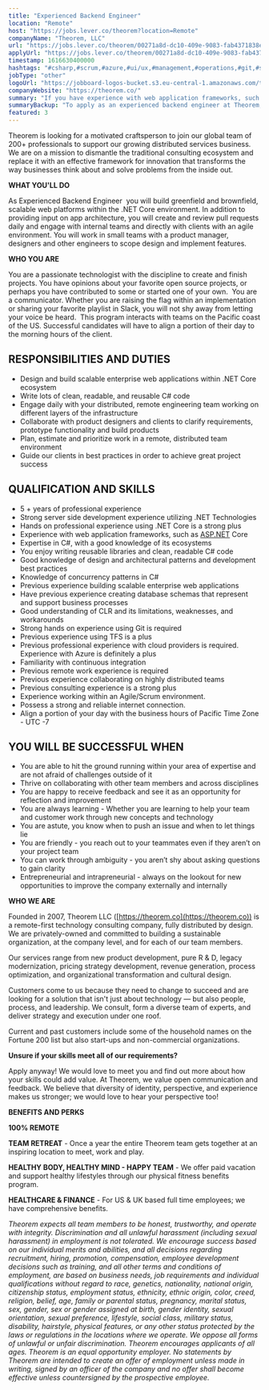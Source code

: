 ```yaml
---
title: "Experienced Backend Engineer"
location: "Remote"
host: "https://jobs.lever.co/theorem?location=Remote"
companyName: "Theorem, LLC"
url: "https://jobs.lever.co/theorem/00271a8d-dc10-409e-9083-fab4371838e8"
applyUrl: "https://jobs.lever.co/theorem/00271a8d-dc10-409e-9083-fab4371838e8/apply"
timestamp: 1616630400000
hashtags: "#csharp,#scrum,#azure,#ui/ux,#management,#operations,#git,#socialmedia,#finance,#optimization"
jobType: "other"
logoUrl: "https://jobboard-logos-bucket.s3.eu-central-1.amazonaws.com/theorem-llc"
companyWebsite: "https://theorem.co/"
summary: "If you have experience with web application frameworks, such as, Theorem, LLC has a job opening for an experienced backend engineer"
summaryBackup: "To apply as an experienced backend engineer at Theorem, LLC, you preferably need to have some knowledge of: #ui/ux, #management, #operations."
featured: 3
---
```


Theorem is looking for a motivated craftsperson to join our global team of 200+ professionals to support our growing distributed services business. We are on a mission to dismantle the traditional consulting ecosystem and replace it with an effective framework for innovation that transforms the way businesses think about and solve problems from the inside out.

**WHAT YOU'LL DO**

As Experienced Backend Engineer  you will build greenfield and brownfield, scalable web platforms within the .NET Core environment. In addition to providing input on app architecture, you will create and review pull requests daily and engage with internal teams and directly with clients with an agile environment. You will work in small teams with a product manager, designers and other engineers to scope design and implement features. 

**WHO YOU ARE**

You are a passionate technologist with the discipline to create and finish projects. You have opinions about your favorite open source projects, or perhaps you have contributed to some or started one of your own.  You are a communicator. Whether you are raising the flag within an implementation or sharing your favorite playlist in Slack, you will not shy away from letting your voice be heard.  This program interacts with teams on the Pacific coast of the US. Successful candidates will have to align a portion of their day to the morning hours of the client.

## RESPONSIBILITIES AND DUTIES

*   Design and build scalable enterprise web applications within .NET Core ecosystem
*   Write lots of clean, readable, and reusable C# code 
*   Engage daily with your distributed, remote engineering team working on different layers of the infrastructure
*   Collaborate with product designers and clients to clarify requirements, prototype functionality and build products
*   Plan, estimate and prioritize work in a remote, distributed team environment
*   Guide our clients in best practices in order to achieve great project success

## QUALIFICATION AND SKILLS

*   5 + years of professional experience
*   Strong server side development experience utilizing .NET Technologies
*   Hands on professional experience using .NET Core is a strong plus 
*   Experience with web application frameworks, such as [ASP.NET](http://ASP.NET) Core 
*   Expertise in C#, with a good knowledge of its ecosystems
*   You enjoy writing reusable libraries and clean, readable C# code
*   Good knowledge of design and architectural patterns and development best practices
*   Knowledge of concurrency patterns in C#
*   Previous experience building scalable enterprise web applications
*   Have previous experience creating database schemas that represent and support business processes
*   Good understanding of CLR and its limitations, weaknesses, and workarounds
*   Strong hands on experience using Git is required
*   Previous experience using TFS is a plus
*   Previous professional experience with cloud providers is required. Experience with Azure is definitely a plus
*   Familiarity with continuous integration
*   Previous remote work experience is required
*   Previous experience collaborating on highly distributed teams
*   Previous consulting experience is a strong plus
*   Experience working within an Agile/Scrum environment.
*   Possess a strong and reliable internet connection.
*   Align a portion of your day with the business hours of Pacific Time Zone - UTC -7

## YOU WILL BE SUCCESSFUL WHEN

*   You are able to hit the ground running within your area of expertise and are not afraid of challenges outside of it
*   Thrive on collaborating with other team members and across disciplines
*   You are happy to receive feedback and see it as an opportunity for reflection and improvement
*   You are always learning - Whether you are learning to help your team and customer work through new concepts and technology 
*   You are astute, you know when to push an issue and when to let things lie
*   You are friendly - you reach out to your teammates even if they aren’t on your project team
*   You can work through ambiguity - you aren’t shy about asking questions to gain clarity
*   Entrepreneurial and intrapreneurial - always on the lookout for new opportunities to improve the company externally and internally

**WHO WE ARE**

Founded in 2007, Theorem LLC ([https://theorem.co](https://theorem.co)) is a remote-first technology consulting company, fully distributed by design. We are privately-owned and committed to building a sustainable organization, at the company level, and for each of our team members.

Our services range from new product development, pure R & D, legacy modernization, pricing strategy development, revenue generation, process optimization, and organizational transformation and cultural design.

Customers come to us because they need to change to succeed and are looking for a solution that isn't just about technology — but also people, process, and leadership. We consult, form a diverse team of experts, and deliver strategy and execution under one roof.

Current and past customers include some of the household names on the Fortune 200 list but also start-ups and non-commercial organizations.

**Unsure if your skills meet all of our requirements?**

Apply anyway! We would love to meet you and find out more about how your skills could add value. At Theorem, we value open communication and feedback. We believe that diversity of identity, perspective, and experience makes us stronger; we would love to hear your perspective too!

**BENEFITS AND PERKS**

**100% REMOTE**

**TEAM RETREAT** - Once a year the entire Theorem team gets together at an inspiring location to meet, work and play.

**HEALTHY BODY, HEALTHY MIND - HAPPY TEAM** - We offer paid vacation and support healthy lifestyles through our physical fitness benefits program.

**HEALTHCARE & FINANCE** \- For US & UK based full time employees; we have comprehensive benefits.

_Theorem expects all team members to be honest, trustworthy, and operate with integrity. Discrimination and all unlawful harassment (including sexual harassment) in employment is not tolerated. We encourage success based on our individual merits and abilities, and all decisions regarding recruitment, hiring, promotion, compensation, employee development decisions such as training, and all other terms and conditions of employment, are based on business needs, job requirements and individual qualifications without regard to race, genetics, nationality, national origin, citizenship status, employment status, ethnicity, ethnic origin, color, creed, religion, belief, age, family or parental status, pregnancy, marital status, sex, gender, sex or gender assigned at birth, gender identity, sexual orientation, sexual preference, lifestyle, social class, military status, disability, hairstyle, physical features, or any other status protected by the laws or regulations in the locations where we operate. We oppose all forms of unlawful or unfair discrimination. Theorem encourages applicants of all ages. Theorem is an equal opportunity employer. No statements by Theorem are intended to create an offer of employment unless made in writing, signed by an officer of the company and no offer shall become effective unless countersigned by the prospective employee._
